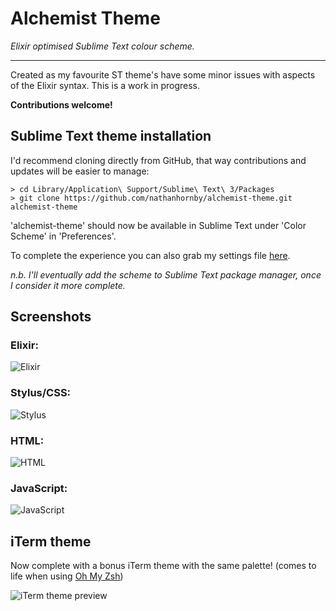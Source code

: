 # Alchemist Theme

*Elixir optimised Sublime Text colour scheme.*

---

Created as my favourite ST theme's have some minor issues with aspects of the Elixir syntax. This is a work in progress.

**Contributions welcome!**

## Sublime Text theme installation

I'd recommend cloning directly from GitHub, that way contributions and updates will be easier to manage:

```
> cd Library/Application\ Support/Sublime\ Text\ 3/Packages
> git clone https://github.com/nathanhornby/alchemist-theme.git alchemist-theme
```

'alchemist-theme' should now be available in Sublime Text under 'Color Scheme' in 'Preferences'.

To complete the experience you can also grab my settings file [here](https://gist.github.com/nathanhornby/2e0817cedf0981e06ad5).

*n.b. I'll eventually add the scheme to Sublime Text package manager, once I consider it more complete.*

## Screenshots

### Elixir:
![Elixir](http://i.imgur.com/5zfeeO6.png)

### Stylus/CSS:
![Stylus](http://i.imgur.com/jefulxM.png)

### HTML:
![HTML](http://i.imgur.com/qb34YCW.png)

### JavaScript:
![JavaScript](http://i.imgur.com/BpNp5tk.png)

## iTerm theme

Now complete with a bonus iTerm theme with the same palette! (comes to life when using [Oh My Zsh](http://ohmyz.sh/))

![iTerm theme preview](https://i.imgur.com/vYse0Aw.png)
